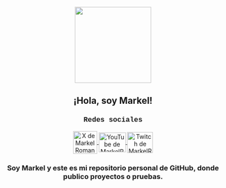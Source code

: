<p align="center">
  <img align="center" width="178" src="https://avatars.githubusercontent.com/u/94381311?v=4" >
  <h2 align="center">¡Hola, soy Markel!</h2>
</p>
<p align="center">
  <h3 align="center" style="font-family: 'Courier New', Courier, monospace;">Redes sociales</h3>
</p>
<p align="center">
  <a href="https://twitter.com/MarkelRoman05" target="_blank">
    <img align="center" src="https://seeklogo.com/images/T/twitter-x-logo-0339F999CF-seeklogo.com.png?v=638264860180000000" alt="X de MarkelRoman05" height="53px" width="56px" />
  </a>
  <a href="https://www.youtube.com/@Markel05" target="_blank">
    <img align="center" src="https://upload.wikimedia.org/wikipedia/commons/e/ef/Youtube_logo.png" alt="YouTube de MarkelRoman05" height="46px" width="63px" />
  </a>
  <a href="https://www.twitch.tv/markelroman05" target="_blank">
    <img align="center" src="https://w7.pngwing.com/pngs/447/905/png-transparent-twitch-logo-social-social-media-social-media-logos-icon.png" alt="Twitch de MarkelRoman05" height="49px" width="60px" />
  </a>
  <p align="center">
    <h3 align="center">Soy Markel y este es mi repositorio personal de GitHub, donde publico proyectos o pruebas.</h3>
  </p>
</p>

